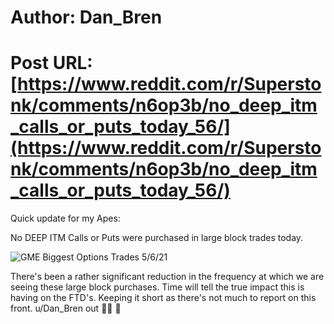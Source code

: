 # Author: Dan_Bren
# Post URL: [https://www.reddit.com/r/Superstonk/comments/n6op3b/no_deep_itm_calls_or_puts_today_56/](https://www.reddit.com/r/Superstonk/comments/n6op3b/no_deep_itm_calls_or_puts_today_56/)


Quick update for my Apes:

No DEEP ITM Calls or Puts were purchased in large block trades today.

![GME Biggest Options Trades 5\/6\/21](https://preview.redd.it/yi3mfksr4mx61.png?width=1219&format=png&auto=webp&s=dfa1f7dde677de86616639fd1fca4bbd8dd04ab6)

There's been a rather significant reduction in the frequency at which we are seeing these large block purchases.  Time will tell the true impact this is having on the FTD's. Keeping it short as there's not much to report on this front. u/Dan_Bren out  💎🙌 🚀